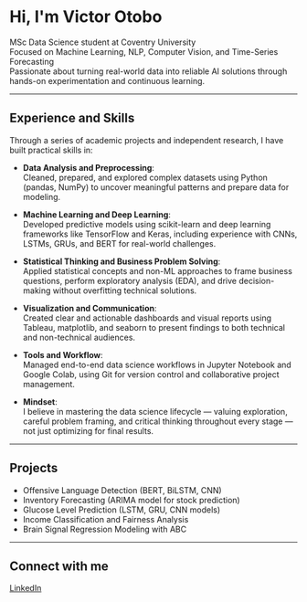 # Hi, I'm Victor Otobo

MSc Data Science student at Coventry University  
Focused on Machine Learning, NLP, Computer Vision, and Time-Series Forecasting  
Passionate about turning real-world data into reliable AI solutions through hands-on experimentation and continuous learning.

---

## Experience and Skills

Through a series of academic projects and independent research, I have built practical skills in:

- **Data Analysis and Preprocessing**:  
  Cleaned, prepared, and explored complex datasets using Python (pandas, NumPy) to uncover meaningful patterns and prepare data for modeling.

- **Machine Learning and Deep Learning**:  
  Developed predictive models using scikit-learn and deep learning frameworks like TensorFlow and Keras, including experience with CNNs, LSTMs, GRUs, and BERT for real-world challenges.

- **Statistical Thinking and Business Problem Solving**:  
  Applied statistical concepts and non-ML approaches to frame business questions, perform exploratory analysis (EDA), and drive decision-making without overfitting technical solutions.

- **Visualization and Communication**:  
  Created clear and actionable dashboards and visual reports using Tableau, matplotlib, and seaborn to present findings to both technical and non-technical audiences.

- **Tools and Workflow**:  
  Managed end-to-end data science workflows in Jupyter Notebook and Google Colab, using Git for version control and collaborative project management.

- **Mindset**:  
  I believe in mastering the data science lifecycle — valuing exploration, careful problem framing, and critical thinking throughout every stage — not just optimizing for final results.

---

## Projects
- Offensive Language Detection (BERT, BiLSTM, CNN)
- Inventory Forecasting (ARIMA model for stock prediction)
- Glucose Level Prediction (LSTM, GRU, CNN models)
- Income Classification and Fairness Analysis
- Brain Signal Regression Modeling with ABC

---

## Connect with me
[LinkedIn](https://www.linkedin.com/in/victor-otobo-9a4878347)
